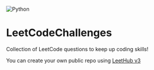 ![Python](https://img.shields.io/badge/python-3.11.3-blue?logo=python)

# LeetCodeChallenges
Collection of LeetCode questions to keep up coding skills!

You can create your own public repo using [LeetHub v3](https://github.com/raphaelheinz/LeetHub-3.0)
